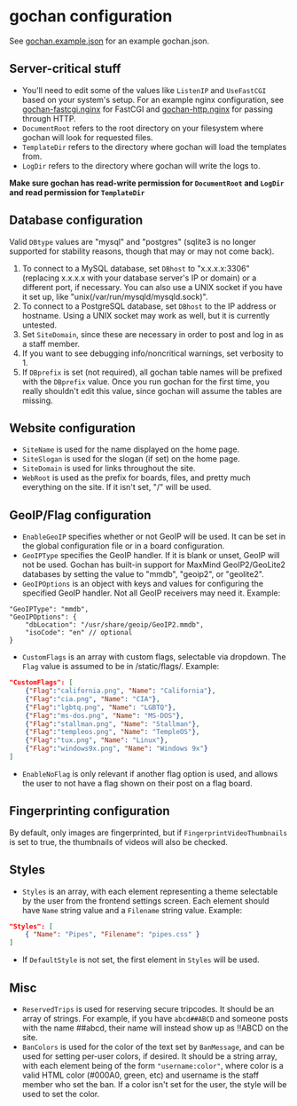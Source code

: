 # gochan configuration
See [gochan.example.json](examples/configs/gochan.example.json) for an example gochan.json.

## Server-critical stuff
* You'll need to edit some of the values like `ListenIP` and `UseFastCGI` based on your system's setup. For an example nginx configuration, see [gochan-fastcgi.nginx](examples/configs/gochan-fastcgi.nginx) for FastCGI and [gochan-http.nginx](examples/configs/gochan-http.nginx) for passing through HTTP.
* `DocumentRoot` refers to the root directory on your filesystem where gochan will look for requested files.
* `TemplateDir` refers to the directory where gochan will load the templates from.
* `LogDir` refers to the directory where gochan will write the logs to.

**Make sure gochan has read-write permission for `DocumentRoot` and `LogDir` and read permission for `TemplateDir`**

## Database configuration
Valid `DBtype` values are "mysql" and "postgres" (sqlite3 is no longer supported for stability reasons, though that may or may not come back).
1. To connect to a MySQL database, set `DBhost` to "x.x.x.x:3306" (replacing x.x.x.x with your database server's IP or domain) or a different port, if necessary. You can also use a UNIX socket if you have it set up, like "unix(/var/run/mysqld/mysqld.sock)".
2. To connect to a PostgreSQL database, set `DBhost` to the IP address or hostname. Using a UNIX socket may work as well, but it is currently untested.
3. Set `SiteDomain`, since these are necessary in order to post and log in as a staff member.
3. If you want to see debugging info/noncritical warnings, set verbosity to 1.
4. If `DBprefix` is set (not required), all gochan table names will be prefixed with the `DBprefix` value. Once you run gochan for the first time, you really shouldn't edit this value, since gochan will assume the tables are missing.

## Website configuration
* `SiteName` is used for the name displayed on the home page.
* `SiteSlogan` is used for the slogan (if set) on the home page.
* `SiteDomain` is used for links throughout the site.
* `WebRoot` is used as the prefix for boards, files, and pretty much everything on the site. If it isn't set, "/" will be used.

## GeoIP/Flag configuration
* `EnableGeoIP` specifies whether or not GeoIP will be used. It can be set in the global configuration file or in a board configuration.
* `GeoIPType` specifies the GeoIP handler. If it is blank or unset, GeoIP will not be used. Gochan has built-in support for MaxMind GeoIP2/GeoLite2 databases by setting the value to "mmdb", "geoip2", or "geolite2".
* `GeoIPOptions` is an object with keys and values for configuring the specified GeoIP handler. Not all GeoIP receivers may need it. Example:
```JSONC
"GeoIPType": "mmdb",
"GeoIPOptions": {
	"dbLocation": "/usr/share/geoip/GeoIP2.mmdb",
	"isoCode": "en" // optional
}
```
* `CustomFlags` is an array with custom flags, selectable via dropdown. The `Flag` value is assumed to be in /static/flags/. Example:
```JSON
"CustomFlags": [
	{"Flag":"california.png", "Name": "California"},
	{"Flag":"cia.png", "Name": "CIA"},
	{"Flag":"lgbtq.png", "Name": "LGBTQ"},
	{"Flag":"ms-dos.png", "Name": "MS-DOS"},
	{"Flag":"stallman.png", "Name": "Stallman"},
	{"Flag":"templeos.png", "Name": "TempleOS"},
	{"Flag":"tux.png", "Name": "Linux"},
	{"Flag":"windows9x.png", "Name": "Windows 9x"}
]
```
* `EnableNoFlag` is only relevant if another flag option is used, and allows the user to not have a flag shown on their post on a flag board.

## Fingerprinting configuration
By default, only images are fingerprinted, but if `FingerprintVideoThumbnails` is set to true, the thumbnails of videos will also be checked.

## Styles
* `Styles` is an array, with each element representing a theme selectable by the user from the frontend settings screen. Each element should have `Name` string value and a `Filename` string value. Example:
```JSON
"Styles": [
	{ "Name": "Pipes", "Filename": "pipes.css" }
]
```
* If `DefaultStyle` is not set, the first element in `Styles` will be used.

## Misc
* `ReservedTrips` is used for reserving secure tripcodes. It should be an array of strings. For example, if you have `abcd##ABCD` and someone posts with the name ##abcd, their name will instead show up as !!ABCD on the site.
* `BanColors` is used for the color of the text set by `BanMessage`, and can be used for setting per-user colors, if desired. It should be a string array, with each element being of the form `"username:color"`, where color is a valid HTML color (#000A0, green, etc) and username is the staff member who set the ban. If a color isn't set for the user, the style will be used to set the color.
